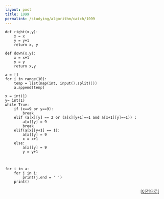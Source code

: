 ```yaml
---
layout: post
title: 1099
permalink: /studying/algorithm/catch/1099
---
```


```
def right(x,y):
    x = x
    y = y+1
    return x, y
    
def down(x,y):
    x = x+1
    y = y
    return x,y

a = []
for i in range(10):
    temp = list(map(int, input().split()))
    a.append(temp)

x = int(1) 
y= int(1)
while True:
    if (x==9 or y==9):
        break
    elif (a[x][y] == 2 or (a[x][y+1]==1 and a[x+1][y]==1)) :
        a[x][y] = 9
        break
    elif(a[x][y+1] == 1):
        a[x][y] = 9
        x = x+1
    else:
        a[x][y] = 9
        y = y+1
    


for i in a:
    for j in i:
        print(j,end = ' ')
    print()

```
  
    
    
<div style="text-align: right"> <a href = 'https://namhyo01.github.io/studying/algorithm/catch'> [이전으로] </a> </div>
